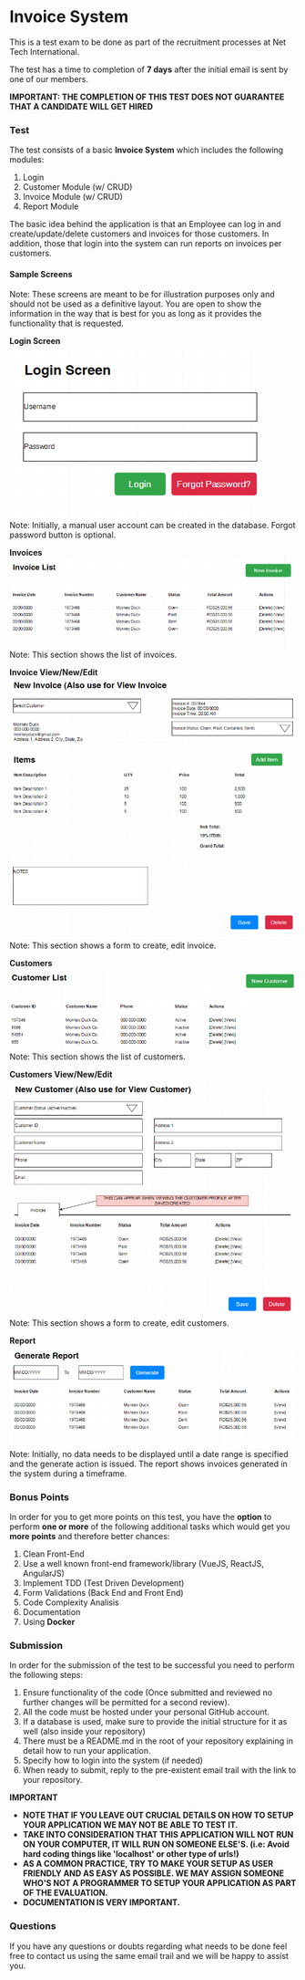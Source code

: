 # Invoice System

This is a test exam to be done as part of the recruitment processes at Net Tech International.

The test has a time to completion of **7 days** after the initial email is sent by one of our members.

**IMPORTANT: THE COMPLETION OF THIS TEST DOES NOT GUARANTEE THAT A CANDIDATE WILL GET HIRED**

### Test

The test consists of a basic **Invoice System** which includes the following modules:

1. Login
2. Customer Module (w/ CRUD)
3. Invoice Module (w/ CRUD)
4. Report Module

The basic idea behind the application is that an Employee can log in and create/update/delete customers and invoices for those customers. In addition, those that login into the system can run reports on invoices per customers. 

#### Sample Screens

Note: These screens are meant to be for illustration purposes only and should not be used as a definitive layout. You are open to show the information in the way that is best for you as long as it provides the functionality that is requested.

**Login Screen**
![Login](https://github.com/ntidev/invoice-test/blob/main/assets/login.png)
Note: Initially, a manual user account can be created in the database. Forgot password button is optional.

**Invoices**
![Invoices](https://github.com/ntidev/invoice-test/blob/main/assets/list_of_invoices.png)
Note: This section shows the list of invoices.

**Invoice View/New/Edit**
![Invoice View/Edit/New](https://github.com/ntidev/invoice-test/blob/main/assets/new_edit_invoice.png)
Note: This section shows a form to create, edit invoice. 

**Customers**
![Customers](https://github.com/ntidev/invoice-test/blob/main/assets/list_of_customers.png)
Note: This section shows the list of customers.

**Customers View/New/Edit**
![Customers View/Edit/New](https://github.com/ntidev/invoice-test/blob/main/assets/new_edit_customer.png)
Note: This section shows a form to create, edit customers. 

**Report**
![Report](https://github.com/ntidev/invoice-test/blob/main/assets/generate_report.png)
Note: Initially, no data needs to be displayed until a date range is specified and the generate action is issued. The report shows invoices generated in the system during a timeframe. 

### Bonus Points

In order for you to get more points on this test, you have the **option** to perform **one or more** of the following additional tasks which would get you **more points** and therefore better chances:

1. Clean Front-End
2. Use a well known front-end framework/library (VueJS, ReactJS, AngularJS)
3. Implement TDD (Test Driven Development)
4. Form Validations (Back End and Front End)
5. Code Complexity Analisis
6. Documentation
7. Using **Docker**

### Submission

In order for the submission of the test to be successful you need to perform the following steps:

1. Ensure functionality of the code (Once submitted and reviewed no further changes will be permitted for a second review).
2. All the code must be hosted under your personal GitHub account.
3. If a database is used, make sure to provide the initial structure for it as well (also inside your repository)
4. There must be a README.md in the root of your repository explaining in detail how to run your application.
5. Specify how to login into the system (if needed)
6. When ready to submit, reply to the pre-existent email trail with the link to your repository.

**IMPORTANT**
- **NOTE THAT IF YOU LEAVE OUT CRUCIAL DETAILS ON HOW TO SETUP YOUR APPLICATION WE MAY NOT BE ABLE TO TEST IT.**
- **TAKE INTO CONSIDERATION THAT THIS APPLICATION WILL NOT RUN ON YOUR COMPUTER, IT WILL RUN ON SOMEONE ELSE'S. (i.e: Avoid hard coding things like  'localhost' or other type of urls!)**
- **AS A COMMON PRACTICE, TRY TO MAKE YOUR SETUP AS USER FRIENDLY AND AS EASY AS POSSIBLE. WE MAY ASSIGN SOMEONE WHO'S NOT A PROGRAMMER TO SETUP YOUR APPLICATION AS PART OF THE EVALUATION.**
- **DOCUMENTATION IS VERY IMPORTANT.**


### Questions
If you have any questions or doubts regarding what needs to be done feel free to contact us using the same email trail and we will be happy to assist you.
